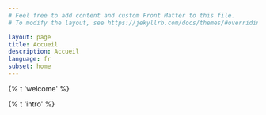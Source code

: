 ```yaml
---
# Feel free to add content and custom Front Matter to this file.
# To modify the layout, see https://jekyllrb.com/docs/themes/#overriding-theme-defaults

layout: page
title: Accueil
description: Accueil
language: fr
subset: home
---
```


{% t 'welcome' %}

{% t 'intro' %}